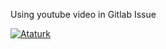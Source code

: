Using youtube video in Gitlab Issue

[![Ataturk](http://img.youtube.com/vi/NHAUt6XHNCA/0.jpg)](https://www.youtube.com/watch?v=NHAUt6XHNCA "Ataturk")